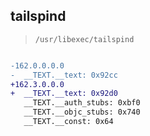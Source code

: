 ## tailspind

> `/usr/libexec/tailspind`

```diff

-162.0.0.0.0
-  __TEXT.__text: 0x92cc
+162.3.0.0.0
+  __TEXT.__text: 0x92d0
   __TEXT.__auth_stubs: 0xbf0
   __TEXT.__objc_stubs: 0x740
   __TEXT.__const: 0x64

```
